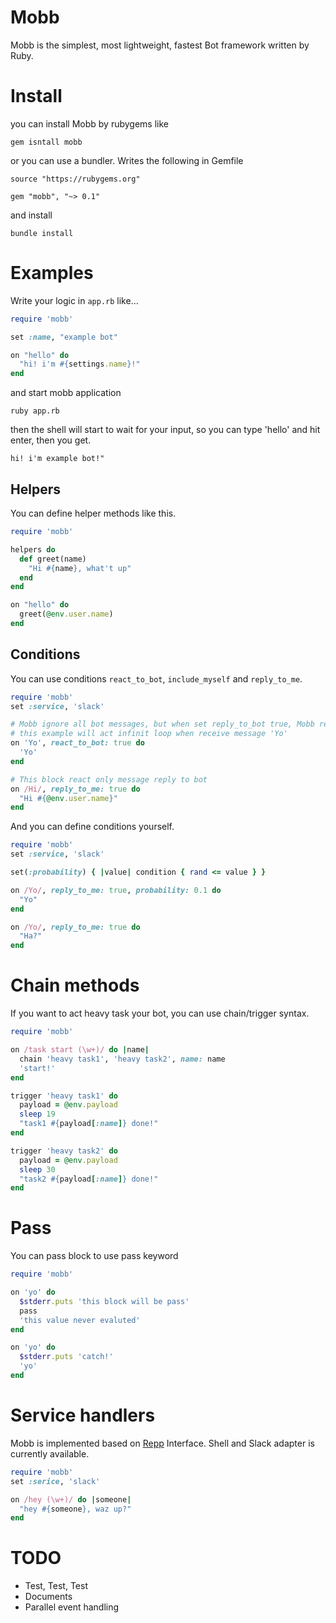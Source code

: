 # Mobb

Mobb is the simplest, most lightweight, fastest Bot framework written by Ruby.

# Install

you can install Mobb by rubygems like

```
gem isntall mobb
```

or you can use a bundler. Writes the following in Gemfile

```
source "https://rubygems.org"

gem "mobb", "~> 0.1"
```

and install

```
bundle install
```

# Examples

Write your logic in `app.rb` like...

```ruby
require 'mobb'

set :name, "example bot"

on "hello" do
  "hi! i'm #{settings.name}!"
end
```

and start mobb application

```
ruby app.rb
```

then the shell will start to wait for your input, so you can type 'hello' and hit enter, then you get.

```
hi! i'm example bot!"
```

## Helpers

You can define helper methods like this.

```ruby
require 'mobb'

helpers do
  def greet(name)
    "Hi #{name}, what't up"
  end
end

on "hello" do
  greet(@env.user.name)
end

```

## Conditions

You can use conditions `react_to_bot`, `include_myself` and `reply_to_me`.

```ruby
require 'mobb'
set :service, 'slack'

# Mobb ignore all bot messages, but when set reply_to_bot true, Mobb react all bot messages
# this example will act infinit loop when receive message 'Yo'
on 'Yo', react_to_bot: true do
  'Yo'
end

# This block react only message reply to bot
on /Hi/, reply_to_me: true do
  "Hi #{@env.user.name}"
end
```

And you can define conditions yourself.

```ruby
require 'mobb'
set :service, 'slack'

set(:probability) { |value| condition { rand <= value } }

on /Yo/, reply_to_me: true, probability: 0.1 do
  "Yo"
end

on /Yo/, reply_to_me: true do
  "Ha?"
end
```

# Chain methods

If you want to act heavy task your bot, you can use chain/trigger syntax.

```ruby
require 'mobb'

on /task start (\w+)/ do |name|
  chain 'heavy task1', 'heavy task2', name: name
  'start!'
end

trigger 'heavy task1' do
  payload = @env.payload
  sleep 19
  "task1 #{payload[:name]} done!"
end

trigger 'heavy task2' do
  payload = @env.payload
  sleep 30
  "task2 #{payload[:name]} done!"
end
```

# Pass

You can pass block to use pass keyword

```ruby
require 'mobb'

on 'yo' do
  $stderr.puts 'this block will be pass'
  pass
  'this value never evaluted'
end

on 'yo' do
  $stderr.puts 'catch!'
  'yo'
end
```

# Service handlers

Mobb is implemented based on [Repp](https://github.com/kinoppyd/repp) Interface.
Shell and Slack adapter is currently available.

```ruby
require 'mobb'
set :serice, 'slack'

on /hey (\w+)/ do |someone|
  "hey #{someone}, waz up?"
end
```

# TODO

+ Test, Test, Test
+ Documents
+ Parallel event handling
